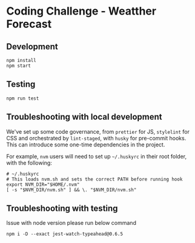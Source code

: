 # Coding Challenge - Weatther Forecast

## Development

```
npm install
npm start

```

## Testing

```
npm run test

```

## Troubleshooting with local development

We've set up some code governance, from `prettier` for JS, `stylelint` for CSS and orchestrated by `lint-staged`, with `husky` for pre-commit hooks. This can introduce some one-time dependencies in the project.

For example, `nvm` users will need to set up `~/.huskyrc` in their root folder, with the following:

```
# ~/.huskyrc
# This loads nvm.sh and sets the correct PATH before running hook
export NVM_DIR="$HOME/.nvm"
[ -s "$NVM_DIR/nvm.sh" ] && \. "$NVM_DIR/nvm.sh"
```

## Troubleshooting with testing

Issue with node version please run below command

```
npm i -D --exact jest-watch-typeahead@0.6.5

```
